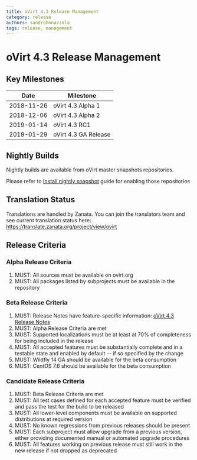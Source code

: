 ```yaml
---
title: oVirt 4.3 Release Management
category: release
authors: sandrobonazzola
tags: release, management
---
```


# oVirt 4.3 Release Management

## Key Milestones

| Date       | Milestone                |
|------------|--------------------------|
| 2018-11-26 | oVirt 4.3 Alpha 1        |
| 2018-12-06 | oVirt 4.3 Alpha 2        |
| 2019-01-14 | oVirt 4.3 RC1            |
| 2019-01-29 | oVirt 4.3 GA Release     |

## Nightly Builds

Nightly builds are available from oVirt master snapshots repositories.

Please refer to [Install nightly snapshot](/develop/dev-process/install-nightly-snapshot/) guide for enabling those repositories

## Translation Status

Translations are handled by Zanata. You can join the translators team and see current translation status here:
<https://translate.zanata.org/project/view/ovirt>

## Release Criteria

### Alpha Release Criteria

1.  MUST: All sources must be available on ovirt.org
2.  MUST: All packages listed by subprojects must be available in the repository

### Beta Release Criteria

1.  MUST: Release Notes have feature-specific information: [oVirt 4.3 Release Notes](/release/4.3.0/)
2.  MUST: Alpha Release Criteria are met
3.  MUST: Supported localizations must be at least at 70% of completeness for being included in the release
4.  MUST: All accepted features must be substantially complete and in a testable state and enabled by default -- if so specified by the change
5.  MUST: Wildfly 14 GA should be available for the beta consumption
6.  MUST: CentOS 7.6 should be available for the beta consumption

### Candidate Release Criteria

1.  MUST: Beta Release Criteria are met
2.  MUST: All test cases defined for each accepted feature must be verified and pass the test for the build to be released
3.  MUST: All lower-level components must be available on supported distributions at required version
4.  MUST: No known regressions from previous releases should be present
5.  MUST: Each subproject must allow upgrade from a previous version, either providing documented manual or automated upgrade procedures
6.  MUST: All features working on previous release must still work in the new release if not dropped as deprecated
